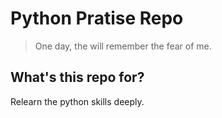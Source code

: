 # Python Pratise Repo

> One day, the will remember the fear of me.

## What's this repo for?

Relearn the python skills deeply.
